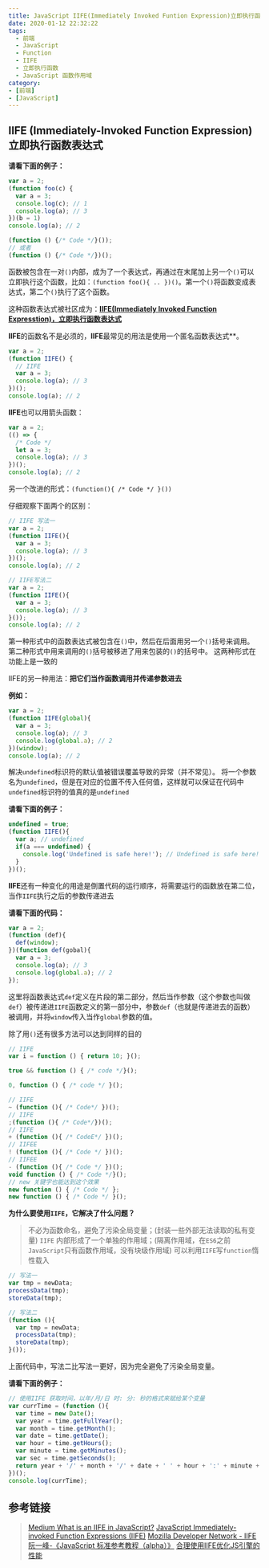 ```yaml
---
title: JavaScript IIFE(Immediately Invoked Funtion Expression)立即执行函数表达式
date: 2020-01-12 22:32:22
tags:
  - 前端
  - JavaScript
  - Function
  - IIFE
  - 立即执行函数
  - JavaScript 函数作用域
category:
- [前端]
- [JavaScript]
---
```


## IIFE (Immediately-Invoked Function Expression) 立即执行函数表达式

**请看下面的例子：**

```javascript
var a = 2;
(function foo(c) {
  var a = 3;
  console.log(c); // 1
  console.log(a); // 3
})(b = 1)
console.log(a); // 2
```

```javascript
(function () {/* Code */}()); 
// 或者
(function () {/* Code */})();
```

函数被包含在一对`()`内部，成为了一个表达式，再通过在末尾加上另一个`()`可以立即执行这个函数，比如：`(function foo(){ .. })()`。第一个`()`将函数变成表达式，第二个`()`执行了这个函数。

这种函数表达式被社区成为：[**IIFE(Immediately Invoked Function Expresstion)，立即执行函数表达式**](https://developer.mozilla.org/en-US/docs/Glossary/IIFE)

**IIFE**的函数名不是必须的，**IIFE**最常见的用法是使用一个匿名函数表达式**。

```javascript
var a = 2;
(function IIFE() {
  // IIFE
  var a = 3;
  console.log(a); // 3
})();
console.log(a); // 2
```

**IIFE**也可以用箭头函数：

```javascript
var a = 2;
(() => {
  /* Code */
  let a = 3;
  console.log(a); // 3
})();
console.log(a); // 2
```

另一个改进的形式：`(function(){ /* Code */ }())`

仔细观察下面两个的区别：
```javascript
// IIFE 写法一
var a = 2;
(function IIFE(){
  var a = 3;
  console.log(a); // 3
})();
console.log(a); // 2

// IIFE写法二
var a = 2;
(function IIFE(){
  var a = 3;
  console.log(a); // 3
}());
console.log(a); // 2
```
第一种形式中的函数表达式被包含在`()`中，然后在后面用另一个`()`括号来调用。
第二种形式中用来调用的`()`括号被移进了用来包装的`()`的括号中。
这两种形式在功能上是一致的

IIFE的另一种用法：**把它们当作函数调用并传递参数进去**

**例如：**

```javascript
var a = 2;
(function IIFE(global){
  var a = 3;
  console.log(a); // 3
  console.log(global.a); // 2
})(window);
console.log(a); // 2
```

解决`undefined`标识符的默认值被错误覆盖导致的异常（并不常见）。
将一个参数名为`undefined`，但是在对应的位置不传入任何值，这样就可以保证在代码中`undefined`标识符的值真的是`undefined`

**请看下面的例子：**

```javascript
undefined = true;
(function IIFE(){
  var a; // undefined
  if(a === undefined) {
    console.log('Undefined is safe here!'); // Undefined is safe here!
  }
})();
```
**IIFE**还有一种变化的用途是倒置代码的运行顺序，将需要运行的函数放在第二位，当作`IIFE`执行之后的参数传递进去

**请看下面的代码：**

```javascript
var a = 2;
(function (def){
  def(window);
})(function def(gobal){
  var a = 3;
  console.log(a); // 3
  console.log(global.a); // 2 
});
```
这里将函数表达式`def`定义在片段的第二部分，然后当作参数（这个参数也叫做`def`）被传递进`IIFE`函数定义的第一部分中，参数`def`（也就是传递进去的函数）被调用，并将`window`传入当作`global`参数的值。

除了用`()`还有很多方法可以达到同样的目的

```javascript
// IIFE
var i = function () { return 10; }();

true && function () { /* code */}();

0, function () { /* code */ }();

// IIFE
~ (function (){ /* Code*/ })();
// IIFE
;(function (){ /* Code*/})();
// IIFE
+ (function (){ /* CodeE*/ })();
// IIFEE
! (function (){ /* Code */ })();
// IIFEE
- (function (){ /* Code */ })();
void function () { /* Code */}();
// new 关键字也能达到这个效果
new function () { /* Code */ };
new function () { /* Code */ }();
```

**为什么要使用`IIFE`，它解决了什么问题？**

> 不必为函数命名，避免了污染全局变量；(封装一些外部无法读取的私有变量)
> `IIFE` 内部形成了一个单独的作用域；(隔离作用域，在`ES6`之前`JavaScript`只有函数作用域，没有块级作用域)
> 可以利用`IIFE`写`function`惰性载入

```javascript
// 写法一
var tmp = newData;
processData(tmp);
storeData(tmp);

// 写法二
(function (){
  var tmp = newData;
  processData(tmp);
  storeData(tmp);
}());
```

上面代码中，写法二比写法一更好，因为完全避免了污染全局变量。

**请看下面的例子：**

```javascript
// 使用IIFE 获取时间，以年/月/日 时: 分: 秒的格式来赋给某个变量
var currTime = (function (){
  var time = new Date();
  var year = time.getFullYear();
  var month = time.getMonth();
  var date = time.getDate();
  var hour = time.getHours();
  var minute = time.getMinutes();
  var sec = time.getSeconds();
  return year + '/' + month + '/' + date + ' ' + hour + ':' + minute + ':' + sec;
})();
console.log(currTime);
```

## 参考链接

> [Medium What is an IIFE in JavaScript?](https://medium.com/javascript-in-plain-english/https-medium-com-javascript-in-plain-english-stop-feeling-iffy-about-using-an-iife-7b0292aba174)
> [JavaScript Immediately-invoked Function Expressions (IIFE)](https://flaviocopes.com/javascript-iife/)
> [Mozilla Developer Network - IIFE](https://developer.mozilla.org/en-US/docs/Glossary/IIFE)
> [阮一峰-《JavaScript 标准参考教程（alpha）》](https://javascript.ruanyifeng.com/grammar/function.html#toc23)
> [合理使用IIFE优化JS引擎的性能](https://zhuanlan.zhihu.com/p/23629542)
